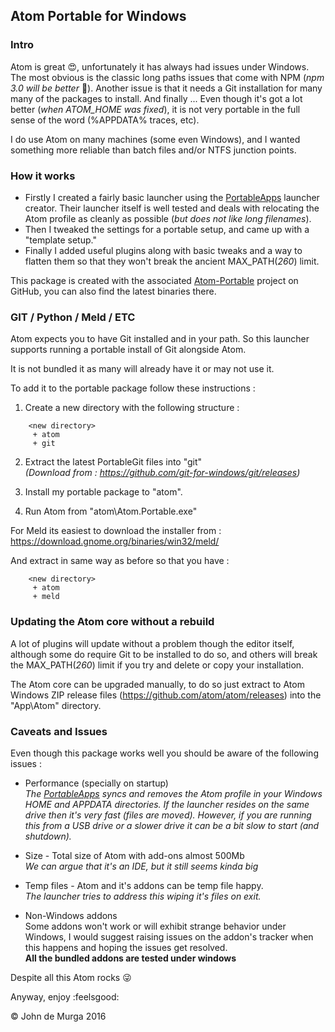 ## Atom Portable for Windows
### Intro
Atom is great :heart_eyes:, unfortunately it has always had issues under Windows. The most obvious is the classic long paths issues that come with NPM (*npm 3.0 will be better* :clap:). Another issue is that it needs a Git installation for many many of the packages to install. And finally ... Even though it's got a lot better (*when ATOM_HOME was fixed*), it is not very portable in the full sense of the word (%APPDATA% traces, etc).

I do use Atom on many machines (some even Windows), and I wanted something more reliable than batch files and/or NTFS junction points.

### How it works
- Firstly I created a fairly basic launcher using the [PortableApps](http://portableapps.com) launcher creator. Their launcher itself is well tested and deals with relocating the Atom profile as cleanly as possible (*but does not like long filenames*).
- Then I tweaked the settings for a portable setup, and came up with a "template setup."
- Finally I added useful plugins along with basic tweaks and a way to flatten them so that they won't break the ancient MAX_PATH(*260*) limit.

This package is created with the associated [Atom-Portable](https://github.com/JohnMurga/atom-portable) project on GitHub, you can also find the latest binaries there.

### GIT / Python / Meld / ETC
Atom expects you to have Git installed and in your path. So this launcher supports running a portable install of Git alongside Atom.

It is not bundled it as many will already have it or may not use it.

To add it to the portable package follow these instructions :

1. Create a new directory with the following structure :
```
    <new directory>
     + atom
     + git
```
2. Extract the latest PortableGit files into "git"  
*(Download from : https://github.com/git-for-windows/git/releases)*

3. Install my portable package to "atom".

4. Run Atom from "atom\Atom.Portable.exe"

For Meld its easiest to download the installer from :  
https://download.gnome.org/binaries/win32/meld/

And extract in same way as before so that you have :
```
    <new directory>
     + atom
     + meld
```


### Updating the Atom core without a rebuild
A lot of plugins will update without a problem though the editor itself, although some do require Git to be installed to do so, and others will break the MAX_PATH(*260*) limit if you try and delete or copy your installation.

The Atom core can be upgraded manually, to do so just extract to Atom Windows ZIP release files (https://github.com/atom/atom/releases) into the "App\Atom" directory.

### Caveats and Issues
Even though this package works well you should be aware of the following issues :

+ Performance (specially on startup)  
*The [PortableApps](http://portableapps.com) syncs and removes the Atom profile in your Windows HOME and APPDATA directories. If the launcher resides on the same drive then it's very fast (files are moved). However, if you are running this from a USB drive or a slower drive it can be a bit slow to start (and shutdown).*

+ Size - Total size of Atom with add-ons almost 500Mb  
*We can argue that it's an IDE, but it still seems kinda big*

+ Temp files - Atom and it's addons can be temp file happy.  
*The launcher tries to address this wiping it's files on exit.*

+ Non-Windows addons  
Some addons won't work or will exhibit strange behavior under Windows, I would suggest raising issues on the addon's tracker when this happens and hoping the issues get resolved.  
**All the bundled addons are tested under windows**

Despite all this Atom rocks :stuck_out_tongue_winking_eye:

Anyway, enjoy :feelsgood:

:copyright: John de Murga 2016
